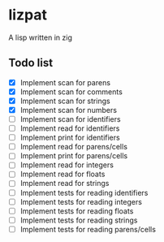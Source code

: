 # lizpat

A lisp written in zig

## Todo list

 - [x] Implement scan for parens
 - [x] Implement scan for comments
 - [x] Implement scan for strings
 - [x] Implement scan for numbers
 - [ ] Implement scan for identifiers
 - [ ] Implement read for identifiers
 - [ ] Implement print for identifiers
 - [ ] Implement read for parens/cells
 - [ ] Implement print for parens/cells
 - [ ] Implement read for integers
 - [ ] Implement read for floats
 - [ ] Implement read for strings
 - [ ] Implement tests for reading identifiers
 - [ ] Implement tests for reading integers
 - [ ] Implement tests for reading floats
 - [ ] Implement tests for reading strings
 - [ ] Implement tests for reading parens/cells

